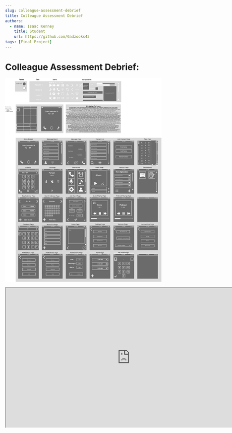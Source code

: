 ```yaml
---
slug: colleague-assessment-debrief
title: Colleague Assessment Debrief
authors:
  - name: Isaac Kenney
    title: Student
    url: https://github.com/Gadzooks43
tags: [Final Project]
---
```

# Colleague Assessment Debrief:

![photo](content/blog/mockups-and-design-system.png)
<iframe
  style={{ border: '1px solid rgba(0, 0, 0, 0.1)' }}
  width="800"
  height="450"
  src="https://embed.figma.com/proto/EMTHMAiKikJiirIRPrKgJX/HUI-Design-System-with-Prototype?node-id=2002-29&node-type=frame&scaling=min-zoom&content-scaling=fixed&page-id=0%3A1&starting-point-node-id=2002%3A29&embed-host=share"
  allowFullScreen
></iframe>